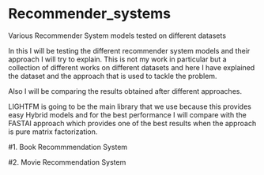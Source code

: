 # Recommender_systems
Various Recommender System models tested on different datasets

In this I will be testing the different recommender system models and their approach I will try to explain.
This is not my work in particular but a collection of different works on different datasets and here I have explained the dataset and the approach that is used to tackle the problem.

Also I will be comparing the results obtained after different approaches.

LIGHTFM is going to be the main library that we use because this provides easy Hybrid models and for the best performance I will compare with the FASTAI approach which provides one of the best results when the approach is pure matrix factorization.

#1. Book Recommmendation System

#2. Movie Recommendation System

